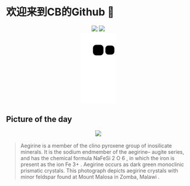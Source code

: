
# 欢迎来到CB的Github 👋

<div align="center">
  <img height="137px" src="https://github-readme-stats.vercel.app/api?username=SuperCB&show_icons=true&theme=radical" />
  <img height="137px" src="https://github-readme-stats.vercel.app/api/top-langs/?username=SuperCB&hide_title=true&hide_border=true&layout=compact&langs_count=6&text_color=000&icon_color=fff" />
</div>


<div align="center">
    <img src="./contribution-snake/github-contribution-grid-snake.svg" />
</div>



## Picture of the day
<div align="center">
  <img width=400px src="https://upload.wikimedia.org/wikipedia/commons/thumb/c/cf/Aegirine_-_Mt_Malosa%2C_Zomba%2C_Malawi_%28alt%29.jpg/450px-Aegirine_-_Mt_Malosa%2C_Zomba%2C_Malawi_%28alt%29.jpg" />
</div>

>Aegirine  is a member of the clino pyroxene  group of  inosilicate  minerals. It is the sodium endmember of the aegirine– augite  series, and has the chemical formula NaFeSi 2 O 6 , in which the iron is present as the ion Fe 3+ . Aegirine occurs as dark green  monoclinic  prismatic crystals. This photograph depicts aegirine crystals with minor  feldspar  found at Mount Malosa in  Zomba, Malawi .



